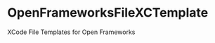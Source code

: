 OpenFrameworksFileXCTemplate
============================

XCode File Templates for Open Frameworks
